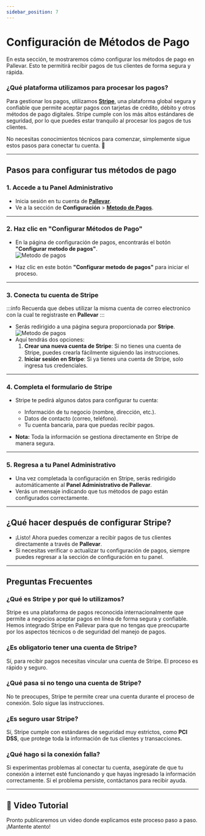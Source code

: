```yaml
---
sidebar_position: 7
---
```


# Configuración de Métodos de Pago

En esta sección, te mostraremos cómo configurar los métodos de pago en Pallevar. Esto te permitirá recibir pagos de tus clientes de forma segura y rápida.

### ¿Qué plataforma utilizamos para procesar los pagos?
Para gestionar los pagos, utilizamos [**Stripe**](https://stripe.com/en-mx), una plataforma global segura y confiable que permite aceptar pagos con tarjetas de crédito, débito y otros métodos de pago digitales. Stripe cumple con los más altos estándares de seguridad, por lo que puedes estar tranquilo al procesar los pagos de tus clientes.

No necesitas conocimientos técnicos para comenzar, simplemente sigue estos pasos para conectar tu cuenta. 🎉

---

## **Pasos para configurar tus métodos de pago**

### **1. Accede a tu Panel Administrativo**
   - Inicia sesión en tu cuenta de [**Pallevar**](https://admin.espallevar.com/).  
   - Ve a la sección de **Configuración** > [**Metodo de Pagos**](https://admin.espallevar.com/configuracion).

---

### **2. Haz clic en "Configurar Métodos de Pago"**
   - En la página de configuración de pagos, encontrarás el botón **"Configurar metodo de pagos"**.  
        ![Metodo de pagos](../../static/img/metodo-pagos.png)
    
   - Haz clic en este botón **"Configurar metodo de pagos"** para iniciar el proceso.
        
---

### **3. Conecta tu cuenta de Stripe**
:::info
Recuerda que debes utilizar la misma cuenta de correo electronico con la cual te registraste en **Pallevar**
:::
   - Serás redirigido a una página segura proporcionada por **Stripe**.  
   ![Metodo de pagos](../../static/img/metodo-pagos-1.png)
   - Aquí tendrás dos opciones:
     1. **Crear una nueva cuenta de Stripe**: Si no tienes una cuenta de Stripe, puedes crearla fácilmente siguiendo las instrucciones.  
     2. **Iniciar sesión en Stripe**: Si ya tienes una cuenta de Stripe, solo ingresa tus credenciales.

---

### **4. Completa el formulario de Stripe**
   - Stripe te pedirá algunos datos para configurar tu cuenta:
     - Información de tu negocio (nombre, dirección, etc.).  
     - Datos de contacto (correo, teléfono).  
     - Tu cuenta bancaria, para que puedas recibir pagos.  

   - **Nota:** Toda la información se gestiona directamente en Stripe de manera segura.

---

### **5. Regresa a tu Panel Administrativo**
   - Una vez completada la configuración en Stripe, serás redirigido automáticamente al **Panel Administrativo de Pallevar**.  
   - Verás un mensaje indicando que tus métodos de pago están configurados correctamente.

---

## **¿Qué hacer después de configurar Stripe?**
- ¡Listo! Ahora puedes comenzar a recibir pagos de tus clientes directamente a través de **Pallevar**.  
- Si necesitas verificar o actualizar tu configuración de pagos, siempre puedes regresar a la sección de configuración en tu panel.

---

## **Preguntas Frecuentes**

### **¿Qué es Stripe y por qué lo utilizamos?**
Stripe es una plataforma de pagos reconocida internacionalmente que permite a negocios aceptar pagos en línea de forma segura y confiable. Hemos integrado Stripe en Pallevar para que no tengas que preocuparte por los aspectos técnicos o de seguridad del manejo de pagos.

### **¿Es obligatorio tener una cuenta de Stripe?**
Sí, para recibir pagos necesitas vincular una cuenta de Stripe. El proceso es rápido y seguro.

### **¿Qué pasa si no tengo una cuenta de Stripe?**
No te preocupes, Stripe te permite crear una cuenta durante el proceso de conexión. Solo sigue las instrucciones.

### **¿Es seguro usar Stripe?**
Sí, Stripe cumple con estándares de seguridad muy estrictos, como **PCI DSS**, que protege toda la información de tus clientes y transacciones.

### **¿Qué hago si la conexión falla?**
Si experimentas problemas al conectar tu cuenta, asegúrate de que tu conexión a internet esté funcionando y que hayas ingresado la información correctamente. Si el problema persiste, contáctanos para recibir ayuda.

---

## 🎥 **Video Tutorial**  
Pronto publicaremos un video donde explicamos este proceso paso a paso. ¡Mantente atento!
